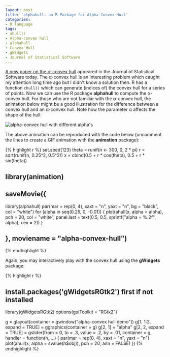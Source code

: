 ```yaml
---
layout: post
title: 'alphahull: an R Package for Alpha-Convex Hull'
categories:
- R language
tags:
- ahull()
- Alpha-convex hull
- alphahull
- Convex Hull
- gWidgets
- Journal of Statistical Software
---
```


[A new paper on the &alpha;-convex hull](http://www.jstatsoft.org/v34/i05/paper) appeared in the Journal of Statistical Software today. The &alpha;-convex hull is an interesting problem which caught my attention long time ago but I didn't know a solution then. R has a function `chull()` which can generate (indices of) the convex hull for a series of points. Now we can use the R package **alphahull** to compute the &alpha;-convex hull. For those who are not familiar with the &alpha;-convex hull, the animation below might be a good illustration for the difference between a convex hull and an &alpha;-convex hull. Note how the parameter &alpha; affects the shape of the hull:

![alpha-convex hull with different alpha's](http://i.imgur.com/L7Ijj.gif)

The above animation can be reproduced with the code below (uncomment the lines to create a GIF animation with the **animation** package):

{% highlight r %}
set.seed(123)
theta = runif(n <- 300, 0, 2 * pi)
r = sqrt(runif(n, 0.25^2, 0.5^2))
x = cbind(0.5 + r * cos(theta), 0.5 + r * sin(theta))

## library(animation)
## saveMovie({
  library(alphahull)
  par(mar = rep(0, 4), xaxt = "n", yaxt = "n", bg = "black", col = "white")
  for (alpha in seq(0.25, 0, -0.01)) {
    plot(ahull(x, alpha = alpha), pch = 20, col = "white",
      panel.last = text(0.5, 0.5, sprintf("alpha = %.2f", alpha), cex = 2))
  }
## }, moviename = "alpha-convex-hull")
{% endhighlight %}

Again, you may interactively play with the convex hull using the **gWidgets** package:

{% highlight r %}
## install.packages('gWidgetsRGtk2') first if not installed
library(gWidgetsRGtk2)
options(guiToolkit = "RGtk2")

g = glayout(container = gwindow("alpha-convex hull demo"))
g[1, 1:2, expand = TRUE] = ggraphics(container = g)
g[2, 1] = "alpha"
g[2, 2, expand = TRUE] = gslider(from = 0, to = .3, value = .2, by = .01,
    container = g, handler = function(h, ...) {
        par(mar = rep(0, 4), xaxt = "n", yaxt = "n")
        plot(ahull(x, alpha = svalue(h$obj)), pch = 20, ann = FALSE)
    })
{% endhighlight %}


